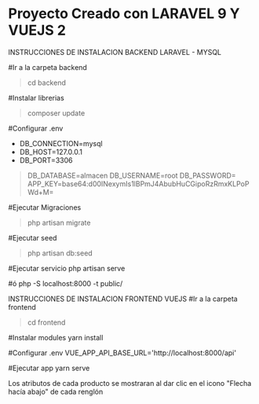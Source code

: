 # Proyecto Creado con LARAVEL 9 Y VUEJS 2

INSTRUCCIONES DE INSTALACION BACKEND LARAVEL - MYSQL

#Ir a la carpeta backend
> cd backend

#Instalar librerias
>composer update

#Configurar .env
- DB_CONNECTION=mysql
- DB_HOST=127.0.0.1
- DB_PORT=3306
>DB_DATABASE=almacen
>DB_USERNAME=root
>DB_PASSWORD=
>APP_KEY=base64:d00INexymIs1lBPmJ4AbubHuCGipoRzRmxKLPoPWd+M=
    
#Ejecutar Migraciones
>php artisan migrate

#Ejecutar seed
>php artisan db:seed

#Ejecutar servicio
php artisan serve 

#ó
php -S localhost:8000 -t public/

INSTRUCCIONES DE INSTALACION FRONTEND VUEJS
#Ir a la carpeta frontend
>cd frontend

#Instalar modules
yarn install

#Configurar .env
VUE_APP_API_BASE_URL='http://localhost:8000/api'

#Ejecutar app
yarn serve

Los atributos de cada producto se mostraran al dar clic en el icono "Flecha hacía abajo" de cada renglón
